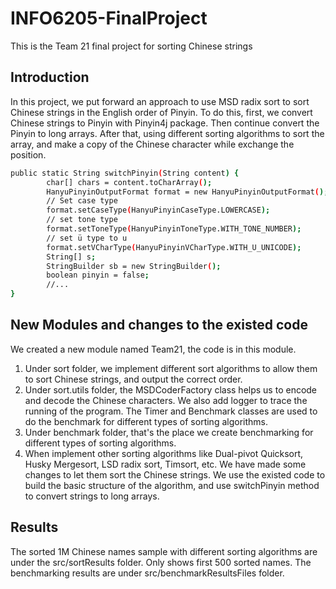 # INFO6205-FinalProject
This is the Team 21 final project for sorting Chinese strings

## Introduction
In this project, we put forward an approach to use MSD radix sort to sort Chinese strings in the English order of Pinyin.
To do this, first, we convert Chinese strings to Pinyin with Pinyin4j package. Then continue convert the Pinyin to long arrays.
After that, using different sorting algorithms to sort the array, and make a copy of the Chinese character while exchange
the position.

```bash
public static String switchPinyin(String content) {
        char[] chars = content.toCharArray();
        HanyuPinyinOutputFormat format = new HanyuPinyinOutputFormat();
        // Set case type
        format.setCaseType(HanyuPinyinCaseType.LOWERCASE);
        // set tone type
        format.setToneType(HanyuPinyinToneType.WITH_TONE_NUMBER);
        // set ü type to u
        format.setVCharType(HanyuPinyinVCharType.WITH_U_UNICODE);
        String[] s;
        StringBuilder sb = new StringBuilder();
        boolean pinyin = false;
        //...
}
```

## New Modules and changes to the existed code
We created a new module named Team21, the code is in this module. 
1. Under sort folder, we implement different sort algorithms
to allow them to sort Chinese strings, and output the correct order.
2. Under sort.utils folder, the MSDCoderFactory class helps us to encode and decode the Chinese characters. 
We also add logger to trace the running of the program. The Timer and Benchmark classes are used to do the benchmark for different types of sorting algorithms.
3. Under benchmark folder, that's the place we create benchmarking for different types of sorting algorithms.
4. When implement other sorting algorithms like Dual-pivot Quicksort, Husky Mergesort, LSD radix sort, Timsort, etc. We have made some changes to let them sort the 
Chinese strings. We use the existed code to build the basic structure of the algorithm, and use switchPinyin method to convert strings to long arrays.
   
## Results
The sorted 1M Chinese names sample with different sorting algorithms are under the src/sortResults folder. Only shows first 500 sorted names.
The benchmarking results are under src/benchmarkResultsFiles folder.

